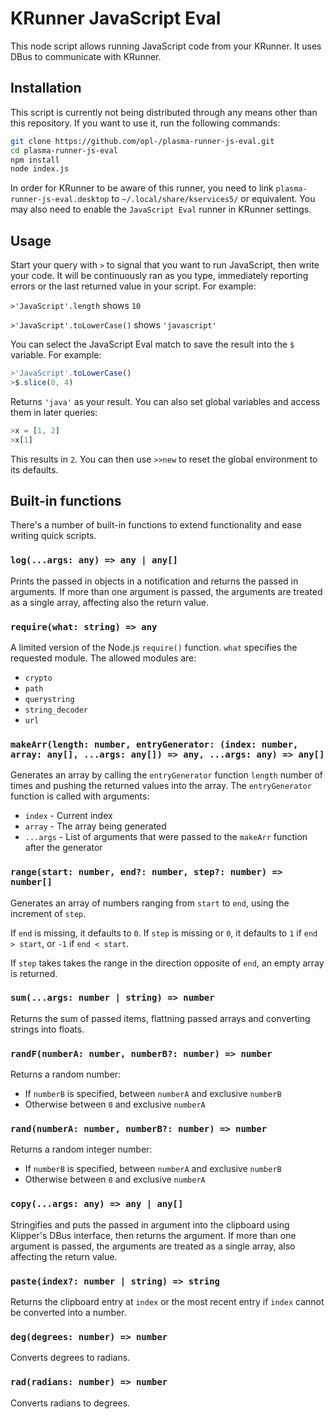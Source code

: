 # KRunner JavaScript Eval

This node script allows running JavaScript code from your KRunner. It uses DBus to communicate with KRunner.


## Installation

This script is currently not being distributed through any means other than this repository. If you want to use it, run the following commands:

```bash
git clone https://github.com/opl-/plasma-runner-js-eval.git
cd plasma-runner-js-eval
npm install
node index.js
```

In order for KRunner to be aware of this runner, you need to link `plasma-runner-js-eval.desktop` to `~/.local/share/kservices5/` or equivalent. You may also need to enable the `JavaScript Eval` runner in KRunner settings.


## Usage

Start your query with `>` to signal that you want to run JavaScript, then write your code. It will be continuously ran as you type, immediately reporting errors or the last returned value in your script. For example:

`>'JavaScript'.length` shows `10`

`>'JavaScript'.toLowerCase()` shows `'javascript'`

You can select the JavaScript Eval match to save the result into the `$` variable. For example:

```js
>'JavaScript'.toLowerCase()
>$.slice(0, 4)
```

Returns `'java'` as your result. You can also set global variables and access them in later queries:

```js
>x = [1, 2]
>x[1]
```

This results in `2`. You can then use `>>new` to reset the global environment to its defaults.

## Built-in functions

There's a number of built-in functions to extend functionality and ease writing quick scripts.

### `log(...args: any) => any | any[]`

Prints the passed in objects in a notification and returns the passed in arguments. If more than one argument is passed, the arguments are treated as a single array, affecting also the return value.

### `require(what: string) => any`

A limited version of the Node.js `require()` function. `what` specifies the requested module. The allowed modules are:

- `crypto`
- `path`
- `querystring`
- `string_decoder`
- `url`

### `makeArr(length: number, entryGenerator: (index: number, array: any[], ...args: any[]) => any, ...args: any) => any[]`

Generates an array by calling the `entryGenerator` function `length` number of times and pushing the returned values into the array. The `entryGenerator` function is called with arguments:

- `index` - Current index
- `array` - The array being generated
- `...args` - List of arguments that were passed to the `makeArr` function after the generator

### `range(start: number, end?: number, step?: number) => number[]`

Generates an array of numbers ranging from `start` to `end`, using the increment of `step`.

If `end` is missing, it defaults to `0`. If `step` is missing or `0`, it defaults to `1` if `end > start`, or `-1` if `end < start`.

If `step` takes takes the range in the direction opposite of `end`, an empty array is returned.

### `sum(...args: number | string) => number`

Returns the sum of passed items, flattning passed arrays and converting strings into floats.

### `randF(numberA: number, numberB?: number) => number`

Returns a random number:

- If `numberB` is specified, between `numberA` and exclusive `numberB`
- Otherwise between `0` and exclusive `numberA`

### `rand(numberA: number, numberB?: number) => number`

Returns a random integer number:

- If `numberB` is specified, between `numberA` and exclusive `numberB`
- Otherwise between `0` and exclusive `numberA`

### `copy(...args: any) => any | any[]`

Stringifies and puts the passed in argument into the clipboard using Klipper's DBus interface, then returns the argument. If more than one argument is passed, the arguments are treated as a single array, also affecting the return value.

### `paste(index?: number | string) => string`

Returns the clipboard entry at `index` or the most recent entry if `index` cannot be converted into a number.

### `deg(degrees: number) => number`

Converts degrees to radians.

### `rad(radians: number) => number`

Converts radians to degrees.
